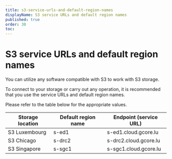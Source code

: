 ```yaml
---
title: s3-service-urls-and-default-region-names
displayName: S3 service URLs and default region names
published: true
order: 30
toc:
---
```

# S3 service URLs and default region names

You can utilize any software compatible with S3 to work with S3 storage.

To connect to your storage or carry out any operation, it is recommended that you use the service URLs and default region names.

Please refer to the table below for the appropriate values.

| Storage location   |  Default region name  |  Endpoint (service URL)  |
| ------------------ | --------------------- | ------------------------ |
| S3 Luxembourg      | s-ed1                 | s-ed1.cloud.gcore.lu     |
| S3 Chicago         | s-drc2                | s-drc2.cloud.gcore.lu    |
| S3 Singapore       | s-sgc1                | s-sgc1.cloud.gcore.lu    |
